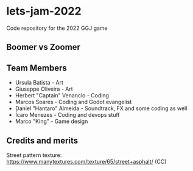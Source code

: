 # lets-jam-2022
Code repository for the 2022 GGJ game

## Boomer vs Zoomer

## Team Members

* Ursula Batista - Art
* Giuseppe Oliveira - Art
* Herbert "Captain" Venancio - Coding
* Marcos Soares - Coding and Godot evangelist
* Daniel "Hantaro" Almeida - Soundtrack, FX and some coding as well
* Ícaro Menezes - Coding and devops stuff
* Marco "King" - Game design

## Credits and merits

Street pattern texture: https://www.manytextures.com/texture/65/street+asphalt/ (CC)


